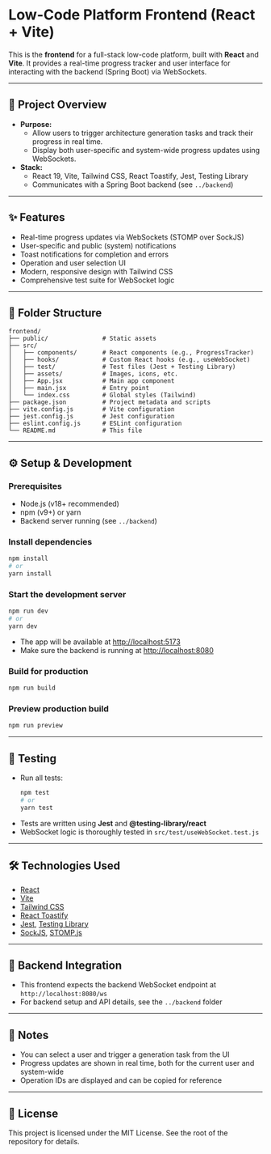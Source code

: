 # Low-Code Platform Frontend (React + Vite)

This is the **frontend** for a full-stack low-code platform, built with **React** and **Vite**. It provides a real-time progress tracker and user interface for interacting with the backend (Spring Boot) via WebSockets.

---

## 🚀 Project Overview

- **Purpose:**
  - Allow users to trigger architecture generation tasks and track their progress in real time.
  - Display both user-specific and system-wide progress updates using WebSockets.
- **Stack:**
  - React 19, Vite, Tailwind CSS, React Toastify, Jest, Testing Library
  - Communicates with a Spring Boot backend (see `../backend`)

---

## ✨ Features

- Real-time progress updates via WebSockets (STOMP over SockJS)
- User-specific and public (system) notifications
- Toast notifications for completion and errors
- Operation and user selection UI
- Modern, responsive design with Tailwind CSS
- Comprehensive test suite for WebSocket logic

---

## 📁 Folder Structure

```
frontend/
├── public/               # Static assets
├── src/
│   ├── components/       # React components (e.g., ProgressTracker)
│   ├── hooks/            # Custom React hooks (e.g., useWebSocket)
│   ├── test/             # Test files (Jest + Testing Library)
│   ├── assets/           # Images, icons, etc.
│   ├── App.jsx           # Main app component
│   ├── main.jsx          # Entry point
│   └── index.css         # Global styles (Tailwind)
├── package.json          # Project metadata and scripts
├── vite.config.js        # Vite configuration
├── jest.config.js        # Jest configuration
├── eslint.config.js      # ESLint configuration
└── README.md             # This file
```

---

## ⚙️ Setup & Development

### Prerequisites

- Node.js (v18+ recommended)
- npm (v9+) or yarn
- Backend server running (see `../backend`)

### Install dependencies

```sh
npm install
# or
yarn install
```

### Start the development server

```sh
npm run dev
# or
yarn dev
```

- The app will be available at [http://localhost:5173](http://localhost:5173)
- Make sure the backend is running at [http://localhost:8080](http://localhost:8080)

### Build for production

```sh
npm run build
```

### Preview production build

```sh
npm run preview
```

---

## 🧪 Testing

- Run all tests:
  ```sh
  npm test
  # or
  yarn test
  ```
- Tests are written using **Jest** and **@testing-library/react**
- WebSocket logic is thoroughly tested in `src/test/useWebSocket.test.js`

---

## 🛠️ Technologies Used

- [React](https://react.dev/)
- [Vite](https://vitejs.dev/)
- [Tailwind CSS](https://tailwindcss.com/)
- [React Toastify](https://fkhadra.github.io/react-toastify/)
- [Jest](https://jestjs.io/), [Testing Library](https://testing-library.com/)
- [SockJS](https://github.com/sockjs/sockjs-client), [STOMP.js](https://stomp-js.github.io/)

---

## 🔗 Backend Integration

- This frontend expects the backend WebSocket endpoint at `http://localhost:8080/ws`
- For backend setup and API details, see the `../backend` folder

---

## 📣 Notes

- You can select a user and trigger a generation task from the UI
- Progress updates are shown in real time, both for the current user and system-wide
- Operation IDs are displayed and can be copied for reference

---

## 📄 License

This project is licensed under the MIT License. See the root of the repository for details.
